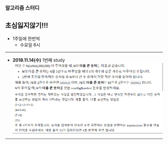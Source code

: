 ### 알고리즘 스터디
## 초심잃지않기!!!

+ 1주일에 한번씩
  - 수요일 6시
---
* **2018.11.14(수)** 1번째 study
![1번](연습1.png)
![2번](연습2.png)
---
